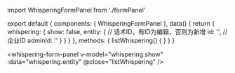 
import WhisperingFormPanel from './formPanel'

export default {
  components: {
    WhisperingFormPanel
  },
  data() {
    return {
      whispering: {
        show: false,
        entity: {
          // 话术ID，有ID为编辑，否则为新增
          id: '',
          // 企业ID
          adminId: ''
        }
      }
    }
  },
  methods: {
    listWhispering() { }
  }
}

<whispering-form-panel v-model="whispering.show" 
                       :data="whispering.entity"
                       @close="listWhispering" />